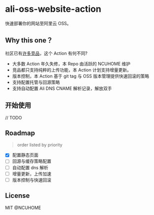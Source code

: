 # ali-oss-website-action

快速部署你的网站至阿里云 OSS。

## Why this one？

社区已有[许多竞品](https://github.com/search?q=ali-oss+action)，这个 Action 有何不同?

- 大多数 Action 年久失修，本 Repo 由活跃的 NCUHOME 维护
- 竞品都只支持纯粹的上传功能，本 Action 计划支持增量更新。
- 版本控制，本 Action 基于 git tag 与 OSS 版本管理提供快速回滚的策略
- 支持配置托管与回源策略
- 支持自动配置 Ali DNS CNAME 解析记录，解放双手

## 开始使用

// TODO

## Roadmap
> order listed by priority
- [x] 配置静态页面
- [ ] 回源与缓存策略配置
- [ ] 自动配置 dns 解析
- [ ] 增量更新，上传加速
- [ ] 版本控制与快速回滚

## License

MIT @NCUHOME
